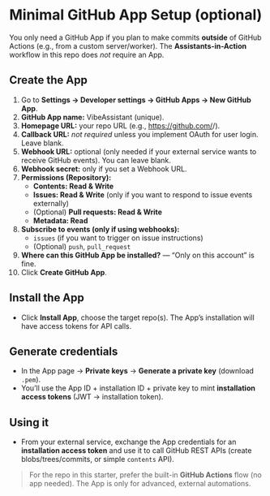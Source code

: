 # Minimal GitHub App Setup (optional)

You only need a GitHub App if you plan to make commits **outside** of GitHub Actions (e.g., from a custom server/worker). The **Assistants-in-Action** workflow in this repo does *not* require an App.

## Create the App
1. Go to **Settings → Developer settings → GitHub Apps → New GitHub App**.
2. **GitHub App name:** VibeAssistant (unique).
3. **Homepage URL:** your repo URL (e.g., https://github.com/<you>/<repo>).
4. **Callback URL:** *not required* unless you implement OAuth for user login. Leave blank.
5. **Webhook URL:** optional (only needed if your external service wants to receive GitHub events). You can leave blank.
6. **Webhook secret:** only if you set a Webhook URL.
7. **Permissions (Repository):**
   - **Contents: Read & Write**
   - **Issues: Read & Write** (only if you want to respond to issue events externally)
   - (Optional) **Pull requests: Read & Write**
   - **Metadata: Read**
8. **Subscribe to events (only if using webhooks):**
   - `issues` (if you want to trigger on issue instructions)
   - (Optional) `push`, `pull_request`
9. **Where can this GitHub App be installed?** — “Only on this account” is fine.
10. Click **Create GitHub App**.

## Install the App
- Click **Install App**, choose the target repo(s). The App’s installation will have access tokens for API calls.

## Generate credentials
- In the App page → **Private keys** → **Generate a private key** (download `.pem`).
- You’ll use the App ID + installation ID + private key to mint **installation access tokens** (JWT → installation token).

## Using it
- From your external service, exchange the App credentials for an **installation access token** and use it to call GitHub REST APIs (create blobs/trees/commits, or simple `contents` API).

> For the repo in this starter, prefer the built-in **GitHub Actions** flow (no app needed). The App is only for advanced, external automations.
